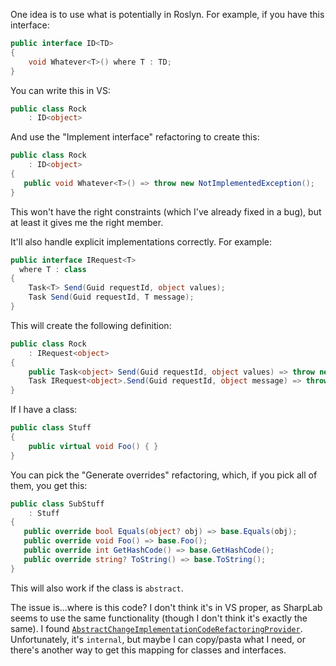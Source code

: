 One idea is to use what is potentially in Roslyn. For example, if you have this interface:

```csharp
public interface ID<TD>
{
	void Whatever<T>() where T : TD;
}
```

You can write this in VS:

```csharp
public class Rock
	: ID<object>
```

And use the "Implement interface" refactoring to create this:

```csharp
public class Rock
	: ID<object>
{
   public void Whatever<T>() => throw new NotImplementedException();
}
```

This won't have the right constraints (which I've already fixed in a bug), but at least it gives me the right member.

It'll also handle explicit implementations correctly. For example:

```csharp
public interface IRequest<T>
  where T : class
{
	Task<T> Send(Guid requestId, object values);
	Task Send(Guid requestId, T message);
}
```

This will create the following definition:

```csharp
public class Rock
	: IRequest<object>
{
	public Task<object> Send(Guid requestId, object values) => throw new NotImplementedException();
	Task IRequest<object>.Send(Guid requestId, object message) => throw new NotImplementedException();
}
```

If I have a class:

```csharp
public class Stuff
{
	public virtual void Foo() { }
}
```

You can pick the "Generate overrides" refactoring, which, if you pick all of them, you get this:

```csharp
public class SubStuff
	: Stuff
{
   public override bool Equals(object? obj) => base.Equals(obj);
   public override void Foo() => base.Foo();
   public override int GetHashCode() => base.GetHashCode();
   public override string? ToString() => base.ToString();
}
```

This will also work if the class is `abstract`.

The issue is...where is this code? I don't think it's in VS proper, as SharpLab seems to use the same functionality (though I don't think it's exactly the same). I found [`AbstractChangeImplementationCodeRefactoringProvider`](https://github.com/dotnet/roslyn/blob/d11caad0ab35ec679716353eead320f92d05e753/src/Features/CSharp/Portable/ImplementInterface/AbstractChangeImplementationCodeRefactoringProvider.cs). Unfortunately, it's `internal`, but maybe I can copy/pasta what I need, or there's another way to get this mapping for classes and interfaces.